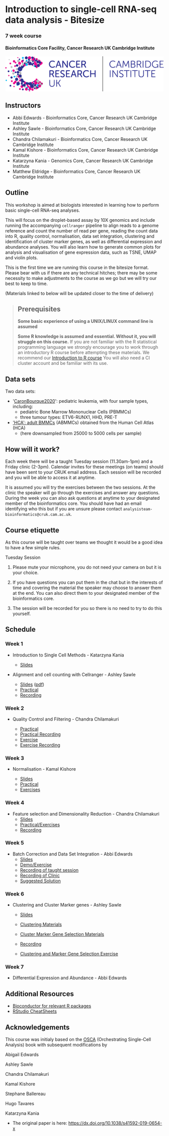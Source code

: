 # Introduction to single-cell RNA-seq data analysis - Bitesize
### 7 week course
#### Bioinformatics Core Facility, Cancer Research UK Cambridge Institute

![](Images/CRUK_Cambridge_Institute.png)

## Instructors

* Abbi Edwards - Bioinformatics Core, Cancer Research UK Cambridge Institute
* Ashley Sawle - Bioinformatics Core, Cancer Research UK Cambridge Institute
* Chandra Chilamakuri - Bioinformatics Core, Cancer Research UK Cambridge Institute
* Kamal Kishore - Bioinformatics Core, Cancer Research UK Cambridge Institute
* Katarzyna Kania - Genomics Core, Cancer Research UK Cambridge Institute
* Matthew Eldridge - Bioinformatics Core, Cancer Research UK Cambridge Institute


## Outline

This workshop is aimed at biologists interested in learning how to perform
basic single-cell RNA-seq analyses. 

This will focus on the droplet-based assay by 10X genomics and include running
the accompanying `cellranger` pipeline to align reads to a genome reference and
count the number of read per gene, reading the count data into R, quality control,
normalisation, data set integration, clustering and identification of cluster
marker genes, as well as differential expression and abundance analyses.
You will also learn how to generate common plots for analysis and visualisation
of gene expression data, such as TSNE, UMAP and violin plots.

This is the first time we are running this course in the bitesize format.
Please bear with us if there are any technical hitches; there 
may be some necessity to make adjustments to the course as we go but we will try our best to keep to time.

(Materials linked to below will be updated closer to the time of delivery)

> ## Prerequisites
>
> __**Some basic experience of using a UNIX/LINUX command line is assumed**__
> 
> __**Some R knowledge is assumed and essential. Without it, you
> will struggle on this course.**__ 
> If you are not familiar with the R statistical programming language we
> strongly encourage you to work through an introductory R course before
> attempting these materials.
> We recommend our [Introduction to R course](https://bioinformatics-core-shared-training.github.io/r-intro/)
> You will also need a CI cluster account and be familiar with its use.

## Data sets

Two data sets:

* '[CaronBourque2020](https://www.nature.com/articles/s41598-020-64929-x)': pediatric leukemia, with four sample types, including:
  * pediatric Bone Marrow Mononuclear Cells (PBMMCs)
  * three tumour types: ETV6-RUNX1, HHD, PRE-T  
* ['HCA': adult BMMCs](https://data.humancellatlas.org/explore/projects/cc95ff89-2e68-4a08-a234-480eca21ce79) (ABMMCs) obtained from the Human Cell Atlas (HCA)
  * (here downsampled from 25000 to 5000 cells per sample)
  
## How will it work?

Each week there will be a taught Tuesday session (11.30am-1pm) and a Friday clinic (2-3pm). Calendar invites for these meetings (on teams) should have been sent to your CRUK email address. Each session will be recorded and you will be able to access it at anytime.

It is assumed you will try the exercises between the two sessions. At the clinic the speaker will go through the exercises and answer any questions. During the week you can also ask questions at anytime to your designated member of the bioinformatics core. You should have had an email identifying who this but if you are unsure please contact `analysisteam-bioinformatics@cruk.cam.ac.uk`.
  
## Course etiquette

As this course will be taught over teams we thought it would be a good idea to have a few simple rules.

Tuesday Session

1. Please mute your microphone, you do not need your camera on but it is your choice.

2. If you have questions you can put them in the chat but in the interests of time and covering the material the speaker may choose to answer them at the end. You can also direct them to your designated member of the bioinformatics core. 

3. The session will be recorded for you so there is no need to try to do this yourself.

## Schedule

### Week 1

* Introduction to Single Cell Methods - Katarzyna Kania
  + [Slides](Slides/01_Introduction.pdf)
  
* Alignment and cell counting with Cellranger - Ashley Sawle
  + [Slides](Slides/03_CellRangerSlides.html) \([pdf](Slides/03_CellRangerSlides.pdf)\)
  + [Practical](Markdowns/03_CellRanger.html)
  + [Recording](https://login.microsoftonline.com/32583f88-ba68-4291-81e9-f0488ee773fc/oauth2/authorize?client_id=00000003-0000-0ff1-ce00-000000000000&response_mode=form_post&protectedtoken=true&response_type=code%20id_token&resource=00000003-0000-0ff1-ce00-000000000000&scope=openid&nonce=38ED8594854A8E55B64C1E85F4CC5935E6231FD9C6F33FAB-337465C541E5E6CEEED864190B9D69429311F014EE46C6C7A3B86E53EB7DBB4F&redirect_uri=https%3A%2F%2Fcrukci-my.sharepoint.com%2F_forms%2Fdefault.aspx&state=OD0w&claims=%7B%22id_token%22%3A%7B%22xms_cc%22%3A%7B%22values%22%3A%5B%22CP1%22%5D%7D%7D%7D&wsucxt=1&cobrandid=11bd8083-87e0-41b5-bb78-0bc43c8a8e8a&client-request-id=373b37a0-80c7-3000-e55a-8efd41e1c82b)


### Week 2 

* Quality Control and Filtering - Chandra Chilamakuri 

  + [Practical](Markdowns/04_Preprocessing_And_QC.html)
  + [Practical Recording](https://crukci-my.sharepoint.com/personal/ashley_sawle_cruk_cam_ac_uk/_layouts/15/onedrive.aspx?id=%2Fpersonal%2Fashley%5Fsawle%5Fcruk%5Fcam%5Fac%5Fuk%2FDocuments%2FRecordings%2FWeek%202%20%2D%20Bitesize%20Introduction%20to%20Single%20Cell%20RNASeq%20analysis%20%2D%20taught%20session%2D20220426%5F113253%2DMeeting%20Recording%2Emp4&parent=%2Fpersonal%2Fashley%5Fsawle%5Fcruk%5Fcam%5Fac%5Fuk%2FDocuments%2FRecordings&ga=1)
  + [Exercise](Markdowns/04_Preprocessing_And_QC.Exercise.html) 
  + [Exercise Recording](https://crukci-my.sharepoint.com/personal/ashley_sawle_cruk_cam_ac_uk/_layouts/15/onedrive.aspx?id=%2Fpersonal%2Fashley%5Fsawle%5Fcruk%5Fcam%5Fac%5Fuk%2FDocuments%2FRecordings%2FWeek%202%20%2D%20Bitesize%20Introduction%20to%20Single%20Cell%20RNASeq%20analysis%20%2D%20clinic%20session%2D20220429%5F140517%2DMeeting%20Recording%2Emp4&parent=%2Fpersonal%2Fashley%5Fsawle%5Fcruk%5Fcam%5Fac%5Fuk%2FDocuments%2FRecordings&ga=1)

### Week 3 

* Normalisation - Kamal Kishore

  + [Slides](Slides/Normalization.pdf)
  + [Practical](Markdowns/05_Normalisation.html)
  + [Exercises](Markdowns/05_Normalisation_exercises.html)


### Week 4

* Feature selection and Dimensionality Reduction - Chandra Chilamakuri
  + [Slides](Slides/06_FeatureSelectionAndDimensionalityReduction_slides.html)
  + [Practical/Exercises](Markdowns/06_FeatureSelectionAndDimensionalityReduction.html)
  + [Recording](https://crukci-my.sharepoint.com/personal/abigail_edwards_cruk_cam_ac_uk/_layouts/15/onedrive.aspx?id=%2Fpersonal%2Fabigail%5Fedwards%5Fcruk%5Fcam%5Fac%5Fuk%2FDocuments%2FRecordings%2FWeek%204%20%2D%20Bitesize%20Introduction%20to%20Single%20Cell%20RNASeq%20analysis%20%2D%20taught%20session%2D20220510%5F113243%2DMeeting%20Recording%2Emp4&parent=%2Fpersonal%2Fabigail%5Fedwards%5Fcruk%5Fcam%5Fac%5Fuk%2FDocuments%2FRecordings&ga=1)



### Week 5

* Batch Correction and Data Set Integration - Abbi Edwards
  + [Slides](Slides/07_DataIntegrationAndBatchCorrectionSlides.html)
  + [Demo/Exercise](Markdowns/07_DatasetIntegration.html)
  + [Recording of taught session](https://crukci-my.sharepoint.com/:v:/r/personal/abigail_edwards_cruk_cam_ac_uk/Documents/Recordings/Week%205%20-%20Bitesize%20Introduction%20to%20Single%20Cell%20RNASeq%20analysis%20-%20taught%20session-20220517_113135-Meeting%20Recording.mp4?csf=1&web=1&e=pvTzU1) 
  + [Recording of Clinic](https://crukci-my.sharepoint.com/:v:/r/personal/abigail_edwards_cruk_cam_ac_uk/Documents/Recordings/Week%205%20-%20Bitesize%20Introduction%20to%20Single%20Cell%20RNASeq%20analysis%20-%20clinic%20session-20220520_140453-Meeting%20Recording.mp4?csf=1&web=1&e=Jv4cEF)
  + [Suggested Solution](Markdowns/07_DatasetIntegration_clinic.html)

### Week 6

* Clustering and Cluster Marker genes - Ashley Sawle  
  + [Slides](Slides/08_09_Clustering_and_Marker_Genes.html)  
  + [Clustering Materials](Markdowns/08_Clustering_Materials.nb.html)  
  + [Cluster Marker Gene Selection Materials](Markdowns/09_ClusterMarkerGenes.nb.html)  
  + [Recording](https://crukci-my.sharepoint.com/personal/ashley_sawle_cruk_cam_ac_uk/_layouts/15/onedrive.aspx?id=%2Fpersonal%2Fashley%5Fsawle%5Fcruk%5Fcam%5Fac%5Fuk%2FDocuments%2FRecordings%2FWeek%206%20%2D%20Bitesize%20Introduction%20to%20Single%20Cell%20RNASeq%20analysis%20%2D%20taught%20session%2D20220524%5F113203%2DMeeting%20Recording%2Emp4&parent=%2Fpersonal%2Fashley%5Fsawle%5Fcruk%5Fcam%5Fac%5Fuk%2FDocuments%2FRecordings&ga=1)

  + [Clustering and Marker Gene Selection Exercise](Markdowns/08_09_Clustering_and_Marker_Genes_Exercise.html)  

### Week 7

* Differential Expression and Abundance - Abbi Edwards

## Additional Resources

* [Bioconductor for relevant R packages](https://bioconductor.org/)
* [RStudio CheatSheets](https://rstudio.com/resources/cheatsheets/)

## Acknowledgements

This course was initialy based on the [OSCA](https://bioconductor.org/books/release/OSCA/) (Orchestrating Single-Cell Analysis) book with subsequent modifications by

Abigail Edwards

Ashley Sawle

Chandra Chilamakuri

Kamal Kishore

Stephane Ballereau

Hugo Tavares

Katarzyna Kania

  - The original paper is here: https://dx.doi.org/10.1038/s41592-019-0654-x

